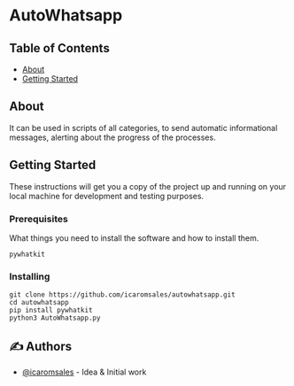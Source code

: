 # AutoWhatsapp

## Table of Contents

- [About](#about)
- [Getting Started](#getting_started)

## About <a name = "about"></a>

It can be used in scripts of all categories, to send automatic informational messages, alerting about the progress of the processes.

## Getting Started <a name = "getting_started"></a>

These instructions will get you a copy of the project up and running on your local machine for development and testing purposes.

### Prerequisites

What things you need to install the software and how to install them.

```
pywhatkit

```

### Installing

```
git clone https://github.com/icaromsales/autowhatsapp.git
cd autowhatsapp
pip install pywhatkit
python3 AutoWhatsapp.py
```

## ✍️ Authors <a name = "authors"></a>

- [@icaromsales](https://github.com/icaromsales) - Idea & Initial work
